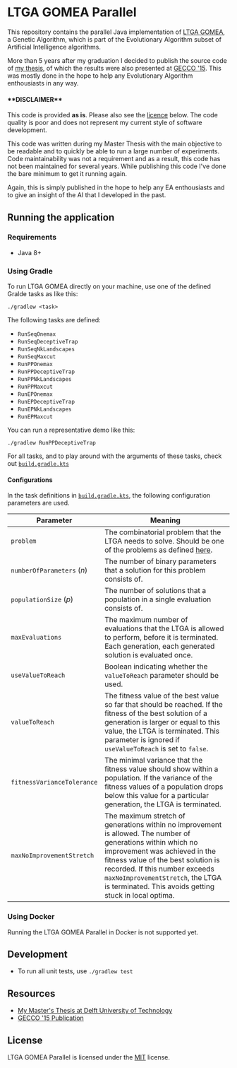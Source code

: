 # LTGA GOMEA Parallel
This repository contains the parallel Java implementation of [LTGA GOMEA](https://homepages.cwi.nl/~bosman/source_code.php), a Genetic Algorithm, which is part of the Evolutionary Algorithm subset of Artificial Intelligence algorithms.

More than 5 years after my graduation I decided to publish the source code of [my thesis](https://repository.tudelft.nl/islandora/object/uuid%3A6cf6c908-0f5d-4096-b3ad-aa96fd1ff382), of which the results were also presented at [GECCO '15](). 
This was mostly done in the hope to help any Evolutionary Algorithm enthousiasts in any way.

#### \*\*DISCLAIMER\*\* 

This code is provided **as is**. Please also see the [licence](#license) below. The code quality is poor and does not represent my current style of software development.

This code was written during my Master Thesis with the main objective to be readable and to quickly be able to run a large number of experiments.
Code maintainability was not a requirement and as a result, this code has not been maintained for several years. While publishing this code I've done the bare minimum to get it running again. 

Again, this is simply published in the hope to help any EA enthousiasts and to give an insight of the AI that I developed in the past.

## Running the application

### Requirements

* Java 8+

### Using Gradle
To run LTGA GOMEA directly on your machine, use one of the defined Gralde tasks as like this:

```shell
./gradlew <task>
```

The following tasks are defined:

* `RunSeqOnemax`
* `RunSeqDeceptiveTrap`
* `RunSeqNkLandscapes`
* `RunSeqMaxcut`
* `RunPPOnemax`
* `RunPPDeceptiveTrap`
* `RunPPNkLandscapes`
* `RunPPMaxcut`
* `RunEPOnemax`
* `RunEPDeceptiveTrap`
* `RunEPNkLandscapes`
* `RunEPMaxcut`


You can run a representative demo like this:

```shell
./gradlew RunPPDeceptiveTrap
```

For all tasks, and to play around with the arguments of these tasks, check out [`build.gradle.kts`](app/build.gradle.kts)

#### Configurations
In the task definitions in [`build.gradle.kts`](app/build.gradle.kts), the following configuration parameters are used.

| Parameter | Meaning |
|---|---|
| `problem` | The combinatorial problem that the LTGA needs to solve. Should be one of the problems as defined [here](app/src/main/java/com/rdebokx/ltga/shared/Problem.java).
| `numberOfParameters` (_n_) | The number of binary parameters that a solution for this problem consists of. |
| `populationSize` (_p_) | The number of solutions that a population in a single evaluation consists of. |
| `maxEvaluations` | The maximum number of evaluations that the LTGA is allowed to perform, before it is terminated. Each generation, each generated solution is evaluated once. |
| `useValueToReach` | Boolean indicating whether the `valueToReach` parameter should be used. |
| `valueToReach` | The fitness value of the best value so far that should be reached. If the fitness of the best solution of a generation is larger or equal to this value, the LTGA is terminated. This parameter is ignored if `useValueToReach` is set to `false`. |
| `fitnessVarianceTolerance` | The minimal variance that the fitness value should show within a population. If the variance of the fitness values of a population drops below this value for a particular generation, the LTGA is terminated. |
| `maxNoImprovementStretch` | The maximum stretch of generations within no improvement is allowed. The number of generations within which no improvement was achieved in the fitness value of the best solution is recorded. If this number exceeds `maxNoImprovementStretch`, the LTGA is terminated. This avoids getting stuck in local optima. |

### Using Docker

Running the LTGA GOMEA Parallel in Docker is not supported yet.

## Development

* To run all unit tests, use `./gradlew test`

## Resources

* [My Master's Thesis at Delft University of Technology](https://repository.tudelft.nl/islandora/object/uuid%3A6cf6c908-0f5d-4096-b3ad-aa96fd1ff382)
* [GECCO '15 Publication](http://dl.acm.org/citation.cfm?id=2739482.2764679)

## License

LTGA GOMEA Parallel is licensed under the [MIT](LICENSE) license.
